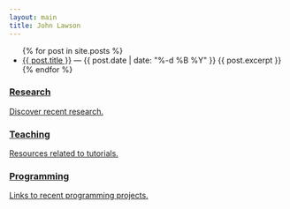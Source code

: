 ```yaml
---
layout: main
title: John Lawson
---
```


<ul id="postlist">
  {% for post in site.posts %}
    <li>
      <a href="{{ post.url }}">{{ post.title }}</a> &#8212; <span>{{ post.date | date: "%-d %B %Y" }}</span>
      {{ post.excerpt }}
    </li>
  {% endfor %}
</ul>

<div class="triple-col">
  <div class="column-left">
    <a href="{{ site.baseurl }}/research">
    <i class="fa fa-flask fa-4x fa-border"></i>
    <h3>Research</h3>
    <p>Discover recent research.</p>
    </a>
  </div>
  <div class="column-center">
    <a href="{{ site.baseurl }}/teaching">
    <i class="fa fa-university fa-4x fa-border"></i>
    <h3>Teaching</h3>
    <p>Resources related to tutorials.</p>
    </a>
  </div>
  <div class="column-right">
    <a href="{{ site.baseurl }}/programming">
    <i class="fa fa-code fa-4x fa-border"></i>
    <h3>Programming</h3>
    <p>Links to recent programming projects.</p>
    </a>
  </div>
</div>
